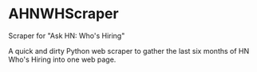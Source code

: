 # AHNWHScraper
Scraper for "Ask HN: Who's Hiring"

A quick and dirty Python web scraper to gather the last six months of HN Who's Hiring into one web page.
